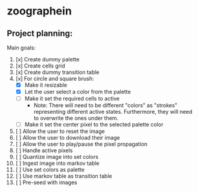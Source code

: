 # zoographein

## Project planning:

Main goals:

1. [x] Create dummy palette
1. [x] Create cells grid
1. [x] Create dummy transition table
1. [x] For circle and square brush:
   - [x] Make it resizable
   - [x] Let the user select a color from the palette
   - [ ] Make it set the required cells to active
     - Note: There will need to be different "colors" as "strokes" representing different active states. Furthermore, they will need to overwrite the ones under them.
   - [ ] Make it set the center pixel to the selected palette color
1. [ ] Allow the user to reset the image
1. [ ] Allow the user to download their image
1. [ ] Allow the user to play/pause the pixel propagation
1. [ ] Handle active pixels
1. [ ] Quantize image into set colors
1. [ ] Ingest image into markov table
1. [ ] Use set colors as palette
1. [ ] Use markov table as transition table
1. [ ] Pre-seed with images
